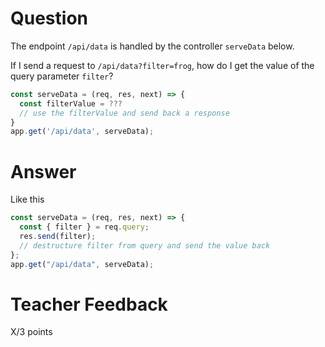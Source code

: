 # Question

The endpoint `/api/data` is handled by the controller `serveData` below.

If I send a request to `/api/data?filter=frog`, how do I get the value of the query parameter `filter`?

```js
const serveData = (req, res, next) => {
  const filterValue = ???
  // use the filterValue and send back a response
}
app.get('/api/data', serveData);
```

# Answer

Like this

```js
const serveData = (req, res, next) => {
  const { filter } = req.query;
  res.send(filter);
  // destructure filter from query and send the value back
};
app.get("/api/data", serveData);
```

# Teacher Feedback

X/3 points
